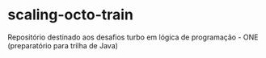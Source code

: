 # scaling-octo-train
Repositório destinado aos desafios turbo em lógica de programação - ONE (preparatório para trilha de Java)
